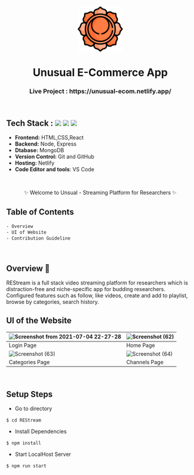 <p align="center">
  <a href="https://unusual-ecom.netlify.app/" rel="noopener" target="_blank"><img src="/src/icon/Utility-UI-128.png" width="120" height="120" align="center"/></a>

</p>

<h1 align="center">
           Unusual E-Commerce App
</h1>

<div align="center">


</div>

<h3 align="center">
          Live Project : https://unusual-ecom.netlify.app/
</h3>
<br />

## Tech Stack :  <img src="https://img.shields.io/badge/react%20-%23121011.svg?&style=for-the-badge&logo=react&logoColor=white"/> <img src="https://img.shields.io/badge/express%20-%23121011.svg?&style=for-the-badge&logo=express&logoColor=white" /> <img src="https://img.shields.io/badge/MongoDB%20-%23121011.svg?&style=for-the-badge&logo=MongoDB&logoColor=white"/> 

- **Frontend:** HTML,CSS,React 
- **Backend:** Node, Express
- **Dtabase:** MongoDB
- **Version Control:** Git and GitHub
- **Hosting:** Netlify
- **Code Editor and tools**: VS Code

 <br />

   <p align="center">
    ✨ Welcome to Unsual - Streaming Platform for Researchers ✨ <br />
 
</p>

   
## Table of Contents

    - Overview
    - UI of Website
    - Contribution Guideline

 <br />


## Overview 🔨

REStream is a full stack video streaming platform for researchers which is distraction-free and niche-specific app for budding researchers. Configured features such as follow, like videos, create and add to playlist, browse by categories, search history.
 <br />


## UI of the Website

| ![Screenshot from 2021-07-04 22-27-28](https://user-images.githubusercontent.com/50510726/148827964-9d9e0fa0-7254-48d3-a520-60831d6a556e.png)| ![Screenshot (62)](https://user-images.githubusercontent.com/50510726/148828326-aea5f38e-3522-446e-bbd5-63ab4a0f3501.png) |
|-|-|
| Login Page | Home Page |  
| ![Screenshot (63)](https://user-images.githubusercontent.com/50510726/148828560-8a6c49b8-f10c-4371-b7f2-13be3bce2b7d.png)| ![Screenshot (64)](https://user-images.githubusercontent.com/50510726/148828851-10d7cb8a-0cc7-4fe4-832d-706d8fa0c02a.png) |
| Categories Page | Channels Page| 
<br/>

## Setup Steps
  
- Go to directory
```
$ cd REStream
```
- Install Dependencies
```
$ npm install
```
- Start LocalHost Server
```
$ npm run start
```
  
  <br />
  <br />
